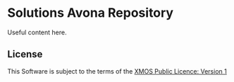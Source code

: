 # Solutions Avona Repository

Useful content here.

## License

This Software is subject to the terms of the [XMOS Public Licence: Version 1](https://github.com/xmos/xcore_sdk/blob/develop/LICENSE.rst)
